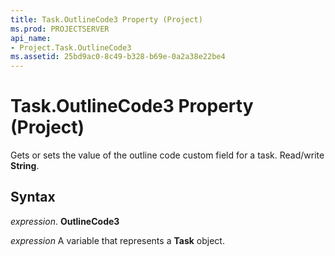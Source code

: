 ```yaml
---
title: Task.OutlineCode3 Property (Project)
ms.prod: PROJECTSERVER
api_name:
- Project.Task.OutlineCode3
ms.assetid: 25bd9ac0-8c49-b328-b69e-0a2a38e22be4
---
```



# Task.OutlineCode3 Property (Project)

 Gets or sets the value of the outline code custom field for a task. Read/write **String**.


## Syntax

 _expression_. **OutlineCode3**

 _expression_ A variable that represents a **Task** object.


